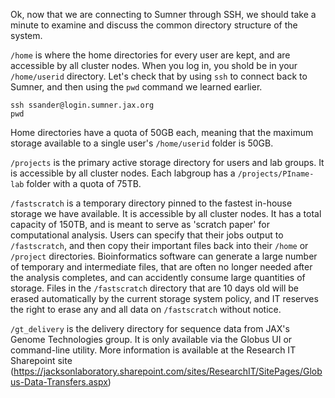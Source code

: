 Ok, now that we are connecting to Sumner through SSH, we should take a minute to examine and discuss the common directory structure of the system.

`/home` is where the home directories for every user are kept, and are accessible by all cluster nodes.  When you log in, you shold be in your `/home/userid` directory.  Let's check that by using `ssh` to connect back to Sumner, and then using the `pwd` command we learned earlier.

~~~
ssh ssander@login.sumner.jax.org
pwd
~~~

Home directories have a quota of 50GB each, meaning that the maximum storage available to a single user's `/home/userid` folder is 50GB.  

`/projects` is the primary active storage directory for users and lab groups.  It is accessible by all cluster nodes.  Each labgroup has a `/projects/PIname-lab` folder with a quota of 75TB.

`/fastscratch` is a temporary directory pinned to the fastest in-house storage we have available.  It is accessible by all cluster nodes.  It has a total capacity of 150TB, and is meant to serve as 'scratch paper' for computational analysis.  Users can specify that their jobs output to `/fastscratch`, and then copy their important files back into their `/home` or `/project` directories.  Bioinformatics software can generate a large number of temporary and intermediate files, that are often no longer needed after the analysis completes, and can accidently consume large quantities of storage.  Files in the `/fastscratch` directory that are 10 days old will be erased automatically by the current storage system policy, and IT reserves the right to erase any and all data on `/fastscratch` without notice.

`/gt_delivery` is the delivery directory for sequence data from JAX's Genome Technologies group.  It is only available via the Globus UI or command-line utility.  More information is available at the Research IT Sharepoint site (https://jacksonlaboratory.sharepoint.com/sites/ResearchIT/SitePages/Globus-Data-Transfers.aspx)
